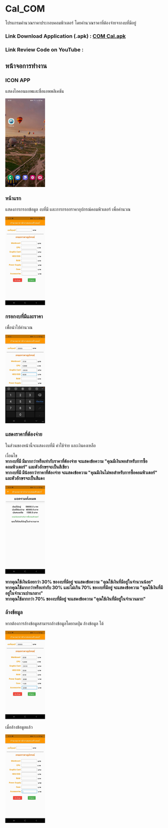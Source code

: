 # Cal_COM
โปรแกรมคำนวณราคาประกอบคอมพิวเตอร์ โดยคำนวณราคาที่ต้องจ่ายจากงบที่มีอยู่

### **Link Download Application (.apk) :** [COM Cal.apk](https://github.com/pawaret717/Cal_COM/blob/main/App/COM%20Cal.apk?raw=true)

### **Link Review Code on YouTube :** 

## หน้าจอการทำงาน

### ICON APP
แสดงไอคอนแอพและชื่อแอพพลิเคชัน

<img src="https://raw.githubusercontent.com/pawaret717/Cal_COM/main/ImageScreen/Screen1.jpg"  width="25%" height="12.5%">

### หน้าแรก
แสดงการกรอกข้อมูล งบที่มี และการกรอกราคาอุปกรณ์คอมพิวเตอร์ เพื่อคำนวณ

<img src="https://raw.githubusercontent.com/pawaret717/Cal_COM/main/ImageScreen/Screen2.jpg"  width="25%" height="12.5%">

### กรอกงบที่มีและราคา
เพื่่อนำไปคำนวณ

<img src="https://raw.githubusercontent.com/pawaret717/Cal_COM/main/ImageScreen/Screen3.jpg"  width="25%" height="12.5%">

### แสดงราคาที่ต้องจ่าย
ในส่วนของหน้านี้จะแสดงงบที่มี ค่าใช้จ่าย และเงินคงเหลือ 

เงื่อนไข \
**หากงบที่มี มีมากกว่าหรือเท่ากับราคาที่ต้องจ่าย จะแสดงข้อความ "คุณมีเงินพอสำหรับการซื้อคอมพิวเตอร์" และตัวอักษรจะเป็นสีเขียว** \
**หากงบที่มี มีน้อยกว่าราคาที่ต้องจ่าย จะแสดงข้อความ "คุณมีเงินไม่พอสำหรับการซื้อคอมพิวเตอร์" และตัวอักษรจะเป็นสีแดง**

<img src="https://raw.githubusercontent.com/pawaret717/Cal_COM/main/ImageScreen/Screen4.jpg"  width="25%" height="12.5%">

**หากคุณใช้เงินน้อยกว่า 30% ของงบที่มีอยู่ จะแสดงข้อความ "คุณใช้เงินที่มีอยู่ในจำนวนน้อย"** \
**หากคุณใช้มากกว่าหรือเท่ากับ 30% และไม่เกิน 70% ของงบที่มีอยู่ จะแสดงข้อความ "คุณใช้เงินที่มีอยู่ในจำนวนปานกลาง"** \
**หากคุณใช้มากกว่า 70% ของงบที่มีอยู่ จะแสดงข้อความ "คุณใช้เงินที่มีอยู่ในจำนวนมาก"** 

### ล้างข้อมูล
หากต้องการล้างข้อมูลสามารถล้างข้อมูลโดยกดปุ่ม ล้างข้อมูล ได้

<img src="https://raw.githubusercontent.com/pawaret717/Cal_COM/main/ImageScreen/Screen5.jpg"  width="25%" height="12.5%">

เมื่อล้างข้อมูลแล้ว

<img src="https://raw.githubusercontent.com/pawaret717/Cal_COM/main/ImageScreen/Screen6.jpg"  width="25%" height="12.5%">

